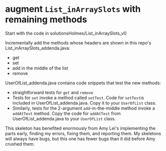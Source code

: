 # augment `List_inArraySlots` with remaining methods

Start with the code in solutionsHolmes/List_inArraySlots_v0

Incrementally add the methods whose headers are shown in this repo's 
List_inArraySlots_addenda.java:
* get
* set
* add in the middle of the list
* remove

UserOfList_addenda.java contains code snippets that test the
new methods:
* straightforward tests for `get` and `remove`
* Tests for `set` invoke a method called `setTest`.
Code for `setTest`is included in UserOfList_addenda.java. 
Copy it to your `UserOfList` class.
* Similarly, tests for the 2-argument `add`-in-the-middle method
invoke a `addAtTest` method. Copy the code for `addAtTest` 
from UserOfList_addenda.java to your `UserOfList` class.

This skeleton has benefited enormously from Amy Lei's
implementing the parts early, finding my errors, fixing them,
and reporting them.
My skeletons will always have bugs, but this one
has fewer bugs than it did before Amy crushed them.
